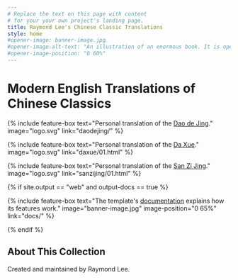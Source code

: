 ```yaml
---
# Replace the text on this page with content
# for your your own project's landing page.
title: Raymond Lee's Chinese Classic Translations
style: home
#opener-image: banner-image.jpg
#opener-image-alt-text: "An illustration of an enormous book. It is open, and its pages are each filled with an image of a starry sky. Beside the book, a man stands and looks at the pages. The book is bigger than he is."
#opener-image-position: "0 60%"
---
```


# Modern English Translations of Chinese Classics

<div class="feature-boxes">

{% include feature-box
   text="Personal translation of the [Dao de Jing](daodejing/)."
   image="logo.svg"
   link="daodejing/"
%}

{% include feature-box
   text="Personal translation of the [Da Xue](daxue/01.html)."
   image="logo.svg"
   link="daxue/01.html"
%}

{% include feature-box
   text="Personal translation of the [San Zi Jing](sanzijing/01.html)."
   image="logo.svg"
   link="sanzijing/01.html"
%}

{% if site.output == "web" and output-docs == true %}

{% include feature-box
   text="The template's [documentation](docs/) explains how its features work."
   image="banner-image.jpg"
   image-position="0 65%"
   link="docs/"
%}

{% endif %}

</div>

<div class="color-panel background-000 text-fff links-ccc" markdown="1">

## About This Collection

Created and maintained by Raymond Lee.

</div>


